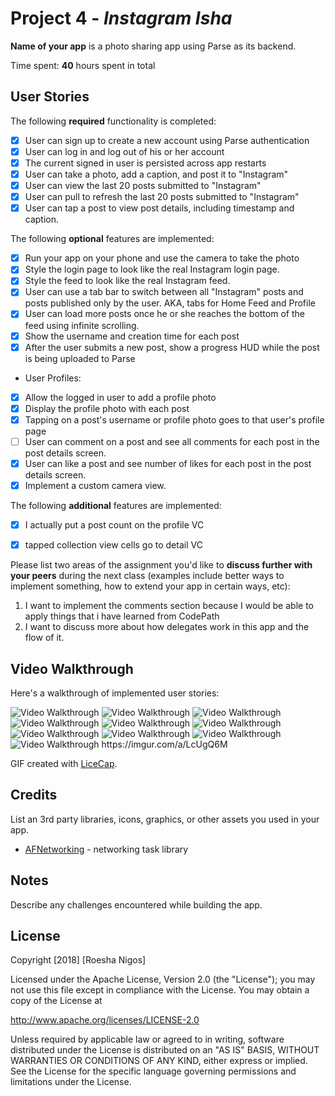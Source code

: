 
# Project 4 - *Instagram Isha*

**Name of your app** is a photo sharing app using Parse as its backend.

Time spent: **40** hours spent in total

## User Stories

The following **required** functionality is completed:

- [X] User can sign up to create a new account using Parse authentication
- [X] User can log in and log out of his or her account
- [X] The current signed in user is persisted across app restarts
- [X] User can take a photo, add a caption, and post it to "Instagram"
- [X] User can view the last 20 posts submitted to "Instagram"
- [X] User can pull to refresh the last 20 posts submitted to "Instagram"
- [X] User can tap a post to view post details, including timestamp and caption.

The following **optional** features are implemented:

- [X] Run your app on your phone and use the camera to take the photo
- [X] Style the login page to look like the real Instagram login page.
- [X] Style the feed to look like the real Instagram feed.
- [X] User can use a tab bar to switch between all "Instagram" posts and posts published only by the user. AKA, tabs for Home Feed and Profile
- [X] User can load more posts once he or she reaches the bottom of the feed using infinite scrolling.
- [X] Show the username and creation time for each post
- [X] After the user submits a new post, show a progress HUD while the post is being uploaded to Parse
- User Profiles:
- [X] Allow the logged in user to add a profile photo
- [X] Display the profile photo with each post
- [X] Tapping on a post's username or profile photo goes to that user's profile page
- [ ] User can comment on a post and see all comments for each post in the post details screen.
- [X] User can like a post and see number of likes for each post in the post details screen.
- [X] Implement a custom camera view.

The following **additional** features are implemented:

- [X] I actually put a post count on the profile VC
- [X] tapped collection view cells go to detail VC


Please list two areas of the assignment you'd like to **discuss further with your peers** during the next class (examples include better ways to implement something, how to extend your app in certain ways, etc):

1. I want to implement the comments section because I would be able to apply things that i have learned from CodePath
2. I want to discuss more about how delegates work in this app and the flow of it.

## Video Walkthrough

Here's a walkthrough of implemented user stories:

<img src='http://i.imgur.com/link/to/your/gif/file.gif' title='Video Walkthrough' width='' alt='Video Walkthrough' />

<img src='https://i.imgur.com/MQfdQxg.gif' title='Video Walkthrough' width='' alt='Video Walkthrough' />
<img src='https://imgur.com/a/xZeAkLD.gif' title='Video Walkthrough' width='' alt='Video Walkthrough' />
<img src='https://imgur.com/a/dpHVMol.gif' title='Video Walkthrough' width='' alt='Video Walkthrough' />
<img src='https://imgur.com/a/vOmi9DO.gif' title='Video Walkthrough' width='' alt='Video Walkthrough' />
<img src='https://imgur.com/a/vjkNoKg.gif' title='Video Walkthrough' width='' alt='Video Walkthrough' />
<img src='https://imgur.com/a/qxviy9p.gif' title='Video Walkthrough' width='' alt='Video Walkthrough' />
<img src='https://imgur.com/a/nPtlTop.gif' title='Video Walkthrough' width='' alt='Video Walkthrough' />
<img src='https://imgur.com/a/qYfHDn3.gif' title='Video Walkthrough' width='' alt='Video Walkthrough' />
<img src='https://imgur.com/a/LcUgQ6M.gif' title='Video Walkthrough' width='' alt='Video Walkthrough' />
https://imgur.com/a/LcUgQ6M




GIF created with [LiceCap](http://www.cockos.com/licecap/).

## Credits

List an 3rd party libraries, icons, graphics, or other assets you used in your app.

- [AFNetworking](https://github.com/AFNetworking/AFNetworking) - networking task library


## Notes

Describe any challenges encountered while building the app.

## License

Copyright [2018] [Roesha Nigos]

Licensed under the Apache License, Version 2.0 (the "License");
you may not use this file except in compliance with the License.
You may obtain a copy of the License at

http://www.apache.org/licenses/LICENSE-2.0

Unless required by applicable law or agreed to in writing, software
distributed under the License is distributed on an "AS IS" BASIS,
WITHOUT WARRANTIES OR CONDITIONS OF ANY KIND, either express or implied.
See the License for the specific language governing permissions and
limitations under the License.
